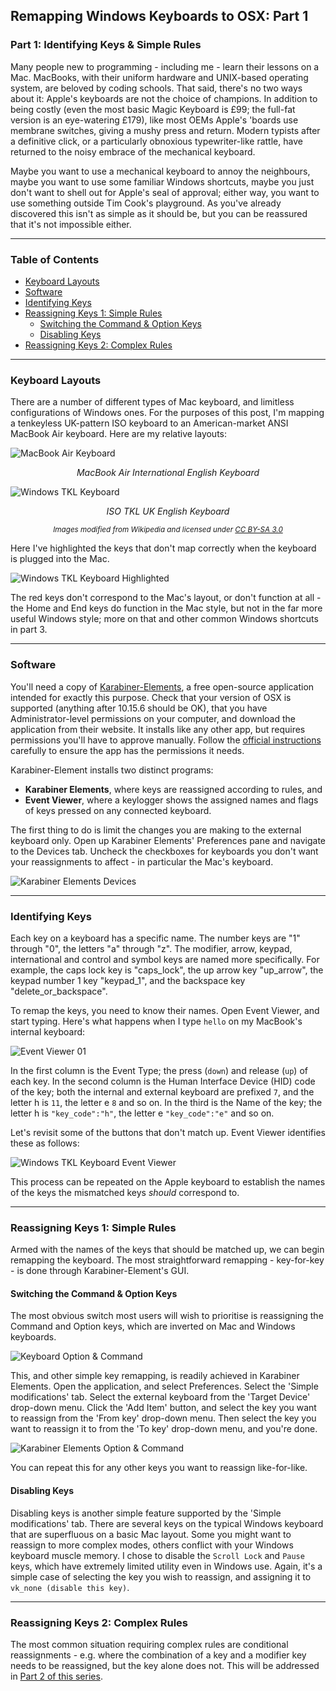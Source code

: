 ## Remapping Windows Keyboards to OSX: Part 1
### Part 1: Identifying Keys & Simple Rules

Many people new to programming - including me - learn their lessons on a Mac. MacBooks, with their uniform hardware and UNIX-based operating system, are beloved by coding schools. That said, there's no two ways about it: Apple's keyboards are not the choice of champions. In addition to being costly (even the most basic Magic Keyboard is £99; the full-fat version is an eye-watering £179), like most OEMs Apple's 'boards use membrane switches, giving a mushy press and return. Modern typists after a definitive click, or a particularly obnoxious typewriter-like rattle, have returned to the noisy embrace of the mechanical keyboard.

Maybe you want to use a mechanical keyboard to annoy the neighbours, maybe you want to use some familiar Windows shortcuts, maybe you just don't want to shell out for Apple's seal of approval; either way, you want to use something outside Tim Cook's playground. As you've already discovered this isn't as simple as it should be, but you can be reassured that it's not impossible either.

---

### Table of Contents

- [Keyboard Layouts](#keyboard-layouts)
- [Software](#software)
- [Identifying Keys](#identifying-keys)
- [Reassigning Keys 1: Simple Rules](#reassigning-keys-1-simple-rules)
  * [Switching the Command & Option Keys](#switching-the-command--option-keys)
  * [Disabling Keys](#disabling-keys)
- [Reassigning Keys 2: Complex Rules](#reassigning-keys-2-complex-rules)

---

### Keyboard Layouts

There are a number of different types of Mac keyboard, and limitless configurations of Windows ones. For the purposes of this post, I'm mapping a tenkeyless UK-pattern ISO keyboard to an American-market ANSI MacBook Air keyboard. Here are my relative layouts:

![MacBook Air Keyboard](/images/2021-08-12/wikipedia_kb_mac_us_english.svg)
<p align="center"><i>MacBook Air International English Keyboard</i></p>

![Windows TKL Keyboard](/images/2021-08-12/wikipedia_kb_windows_uk_english.svg)
<p align="center"><i>ISO TKL UK English Keyboard</i></p>

<p align="center"><small><i>Images modified from Wikipedia and licensed under <a href="https://creativecommons.org/licenses/by-sa/3.0/legalcode">CC BY-SA 3.0</a></i></small></p>

Here I've highlighted the keys that don't map correctly when the keyboard is plugged into the Mac.

![Windows TKL Keyboard Highlighted](/images/2021-08-12/wikipedia_kb_windows_uk_english_highlighted.svg)

The red keys don't correspond to the Mac's layout, or don't function at all - the Home and End keys do function in the Mac style, but not in the far more useful Windows style; more on that and other common Windows shortcuts in part 3.

---

### Software

You'll need a copy of [Karabiner-Elements](https://karabiner-elements.pqrs.org/), a free open-source application intended for exactly this purpose. Check that your version of OSX is supported (anything after 10.15.6 should be OK), that you have Administrator-level permissions on your computer, and download the application from their website. It installs like any other app, but requires permissions you'll have to approve manually. Follow the [official instructions](https://karabiner-elements.pqrs.org/docs/getting-started/installation/) carefully to ensure the app has the permissions it needs.

Karabiner-Element installs two distinct programs:
- **Karabiner Elements**, where keys are reassigned according to rules, and
- **Event Viewer**, where a keylogger shows the assigned names and flags of keys pressed on any connected keyboard.

The first thing to do is limit the changes you are making to the external keyboard only. Open up Karabiner Elements' Preferences pane and navigate to the Devices tab. Uncheck the checkboxes for keyboards you don't want your reassignments to affect - in particular the Mac's keyboard.

![Karabiner Elements Devices](/images/2021-08-12/karabiner_elements_01.png)

---

### Identifying Keys

Each key on a keyboard has a specific name. The number keys are "1" through "0", the letters "a" through "z". The modifier, arrow, keypad, international and control and symbol keys are named more specifically. For example, the caps lock key is "caps_lock", the up arrow key "up_arrow", the keypad number 1 key "keypad_1", and the backspace key "delete_or_backspace".

To remap the keys, you need to know their names. Open Event Viewer, and start typing. Here's what happens when I type `hello` on my MacBook's internal keyboard:

![Event Viewer 01](/images/2021-08-12/event_viewer_01.png)

In the first column is the Event Type; the press (`down`) and release (`up`) of each key. In the second column is the Human Interface Device (HID) code of the key; both the internal and external keyboard are prefixed `7`, and the letter h is `11`, the letter e `8` and so on. In the third is the Name of the key; the letter h is `"key_code":"h"`, the letter e `"key_code":"e"` and so on.

Let's revisit some of the buttons that don't match up. Event Viewer identifies these as follows:

![Windows TKL Keyboard Event Viewer](/images/2021-08-12/wikipedia_kb_windows_uk_english_highlighted_event_viewer.svg)

This process can be repeated on the Apple keyboard to establish the names of the keys the mismatched keys *should* correspond to.

---

### Reassigning Keys 1: Simple Rules

Armed with the names of the keys that should be matched up, we can begin remapping the keyboard. The most straightforward remapping - key-for-key - is done through Karabiner-Element's GUI.

#### Switching the Command & Option Keys

The most obvious switch most users will wish to prioritise is reassigning the Command and Option keys, which are inverted on Mac and Windows keyboards.

![Keyboard Option & Command](/images/2021-08-12/wikipedia_kb_command_and_option.svg)

This, and other simple key remapping, is readily achieved in Karabiner Elements. Open the application, and select Preferences. Select the 'Simple modifications' tab. Select the external keyboard from the 'Target Device' drop-down menu. Click the 'Add Item' button, and select the key you want to reassign from the 'From key' drop-down menu. Then select the key you want to reassign it to from the 'To key' drop-down menu, and you're done.

![Karabiner Elements Option & Command](/images/2021-08-12/karabiner_elements_02.png)

You can repeat this for any other keys you want to reassign like-for-like.

#### Disabling Keys

Disabling keys is another simple feature supported by the 'Simple modifications' tab. There are several keys on the typical Windows keyboard that are superfluous on a basic Mac layout. Some you might want to reassign to more complex modes, others conflict with your Windows keyboard muscle memory. I chose to disable the `Scroll Lock` and `Pause` keys, which have extremely limited utility even in Windows use. Again, it's a simple case of selecting the key you wish to reassign, and assigning it to `vk_none (disable this key)`.

---

### Reassigning Keys 2: Complex Rules

The most common situation requiring complex rules are conditional reassignments - e.g. where the combination of a key and a modifier key needs to be reassigned, but the key alone does not. This will be addressed in [Part 2 of this series](/2021-08-16-mapping-keyboards-to-osx-part-two).
